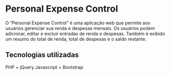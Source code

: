 # Personal Expense Control
O “Personal Expense Control” é uma aplicação web que permite aos usuários gerenciar sua renda e despesas mensais. Os usuários podem adicionar, editar e excluir entradas de renda e despesas. Também é exibido um resumo do total de renda, total de despesas e o saldo restante.

## Tecnologias utilizadas
  PHP + jQuery
  Javascript + Bootstrap
